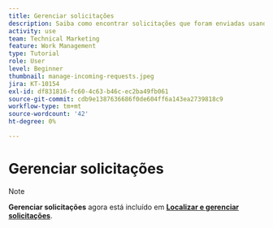 ```yaml
---
title: Gerenciar solicitações
description: Saiba como encontrar solicitações que foram enviadas usando painéis, [!UICONTROL Início], o [!UICONTROL Solicitações] área, ou a [!UICONTROL Equipes] página em [!DNL  Workfront].
activity: use
team: Technical Marketing
feature: Work Management
type: Tutorial
role: User
level: Beginner
thumbnail: manage-incoming-requests.jpeg
jira: KT-10154
exl-id: df831816-fc60-4c63-b46c-ec2ba49fb061
source-git-commit: cdb9e1387636686f0de604ff6a143ea2739818c9
workflow-type: tm+mt
source-wordcount: '42'
ht-degree: 0%

---
```


# Gerenciar solicitações

>[!NOTE]
>
>**Gerenciar solicitações** agora está incluído em **[Localizar e gerenciar solicitações](https://experienceleague.adobe.com/docs/workfront-learn/tutorials-workfront/manage-work/issues-requests/find-requests.html)**.

